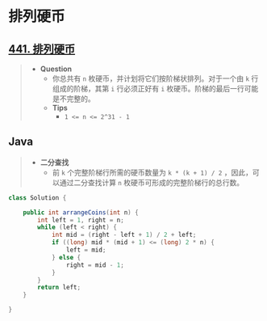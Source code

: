 # 排列硬币

## [441. 排列硬币](https://leetcode.cn/problems/arranging-coins/)

> - **Question**
>   - 你总共有 `n` 枚硬币，并计划将它们按阶梯状排列。对于一个由 `k` 行组成的阶梯，其第 `i` 行必须正好有 `i` 枚硬币。阶梯的最后一行可能是不完整的。
>   - **Tips**
>     - `1 <= n <= 2^31 - 1`

## Java

> - **二分查找**
>   - 前 `k` 个完整阶梯行所需的硬币数量为 `k * (k + 1) / 2` ，因此，可以通过二分查找计算 `n` 枚硬币可形成的完整阶梯行的总行数。

```java
class Solution {

    public int arrangeCoins(int n) {
        int left = 1, right = n;
        while (left < right) {
            int mid = (right - left + 1) / 2 + left;
            if ((long) mid * (mid + 1) <= (long) 2 * n) {
                left = mid;
            } else {
                right = mid - 1;
            }
        }
        return left;
    }

}
```
